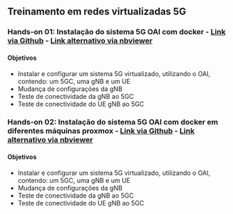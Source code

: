 ## Treinamento em redes virtualizadas 5G

### Hands-on 01: Instalação do sistema 5G OAI com docker - [Link via Github](https://github.com/vicentesousa/oai_training/blob/main/H01_5G_Fast_Deployment_mesma_maquina.ipynb) - [Link alternativo via nbviewer](https://nbviewer.jupyter.org/github/vicentesousa/oai_training/blob/main/H01_5G_Fast_Deployment_mesma_maquina.ipynb)

#### Objetivos
- Instalar e configurar um sistema 5G virtualizado, utilizando o OAI, contendo: um 5GC, uma gNB e um UE
- Mudança de configurações da gNB
- Teste de conectividade da gNB ao 5GC
- Teste de conectividade do UE gNB ao 5GC

### Hands-on 02: Instalação do sistema 5G OAI com docker em diferentes máquinas proxmox - [Link via Github](https://github.com/vicentesousa/oai_training/blob/main/H01_5G_Fast_Deployment_varias_maquina.ipynb) - [Link alternativo via nbviewer](https://nbviewer.jupyter.org/github/vicentesousa/oai_training/blob/main/H01_5G_Fast_Deployment_varias_maquina.ipynb)

#### Objetivos
- Instalar e configurar um sistema 5G virtualizado, utilizando o OAI, contendo: um 5GC, uma gNB e um UE
- Mudança de configurações da gNB
- Teste de conectividade da gNB ao 5GC
- Teste de conectividade do UE gNB ao 5GC


